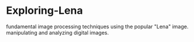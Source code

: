 # Exploring-Lena
fundamental image processing techniques  using the popular "Lena" image. manipulating and analyzing digital images.
